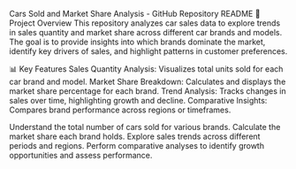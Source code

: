 Cars Sold and Market Share Analysis - GitHub Repository README
📌 Project Overview
This repository analyzes car sales data to explore trends in sales quantity and market share across different car brands and models. The goal is to provide insights into which brands dominate the market, identify key drivers of sales, and highlight patterns in customer preferences.

📊 Key Features
Sales Quantity Analysis: Visualizes total units sold for each car brand and model.
Market Share Breakdown: Calculates and displays the market share percentage for each brand.
Trend Analysis: Tracks changes in sales over time, highlighting growth and decline.
Comparative Insights: Compares brand performance across regions or timeframes.

Understand the total number of cars sold for various brands.
Calculate the market share each brand holds.
Explore sales trends across different periods and regions.
Perform comparative analyses to identify growth opportunities and assess performance.

